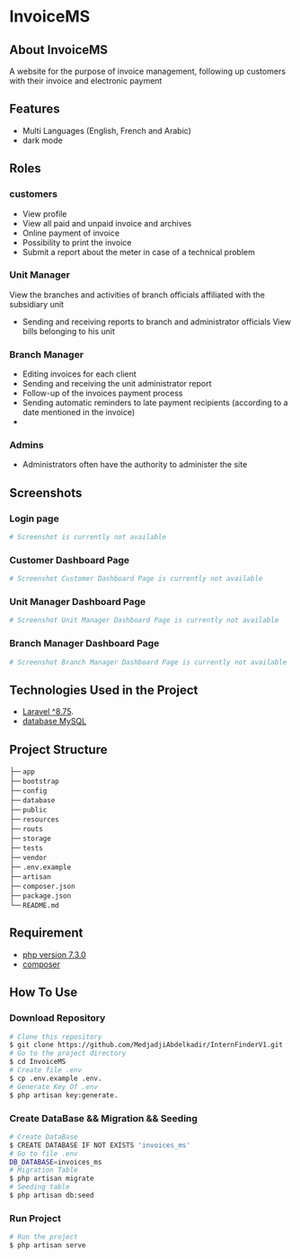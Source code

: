 # InvoiceMS

## About InvoiceMS
A website for the purpose of invoice management, following up customers with their invoice and electronic payment

## Features
- Multi Languages (English, French and Arabic)
- dark mode

## Roles
  
### customers
- View profile
- View all paid and unpaid invoice and archives
- Online payment of invoice
- Possibility to print the invoice
- Submit a report about the meter in case of a technical problem

### Unit Manager
View the branches and activities of branch officials affiliated with the subsidiary unit
- Sending and receiving reports to branch and administrator officials
View bills belonging to his unit

### Branch Manager
- Editing invoices for each client
- Sending and receiving the unit administrator report
- Follow-up of the invoices payment process
- Sending automatic reminders to late payment recipients (according to a date mentioned in the invoice)
- 
### Admins
- Administrators often have the authority to administer the site
## Screenshots
### Login page
```bash
# Screenshot is currently not available 
```
### Customer Dashboard Page
```bash
# Screenshot Customer Dashboard Page is currently not available 
```
### Unit Manager Dashboard Page
```bash
# Screenshot Unit Manager Dashboard Page is currently not available 
```
### Branch Manager Dashboard Page
```bash
# Screenshot Branch Manager Dashboard Page is currently not available 
```

## Technologies Used in the Project 

- [Laravel ^8.75](https://laravel.com).
- [database MySQL](https://www.mysql.com)


## Project Structure 
├─ `app` \
├─ `bootstrap` \
├─ `config` \
├─ `database` \
├─ `public` \
├─ `resources` \
├─ `routs` \
├─ `storage` \
├─ `tests` \
├─ `vendor` \
├─ `.env.example` \
├─ `artisan` \
├─ `composer.json` \
├─ `package.json` \
└─ `README.md`

## Requirement
- [php version 7.3.0](https://www.php.net)
- [composer](https://getcomposer.org)

## How To Use

### Download Repository

```bash
# Clone this repository
$ git clone https://github.com/MedjadjiAbdelkadir/InternFinderV1.git
# Go to the project directory
$ cd InvoiceMS
# Create file .env
$ cp .env.example .env.
# Generate Key Of .env
$ php artisan key:generate.
```

### Create DataBase && Migration && Seeding
```bash
# Create DataBase
$ CREATE DATABASE IF NOT EXISTS 'invoices_ms'
# Go to file .env
DB_DATABASE=invoices_ms
# Migration Table
$ php artisan migrate
# Seeding table
$ php artisan db:seed
```

### Run Project

```bash
# Run the project
$ php artisan serve
```